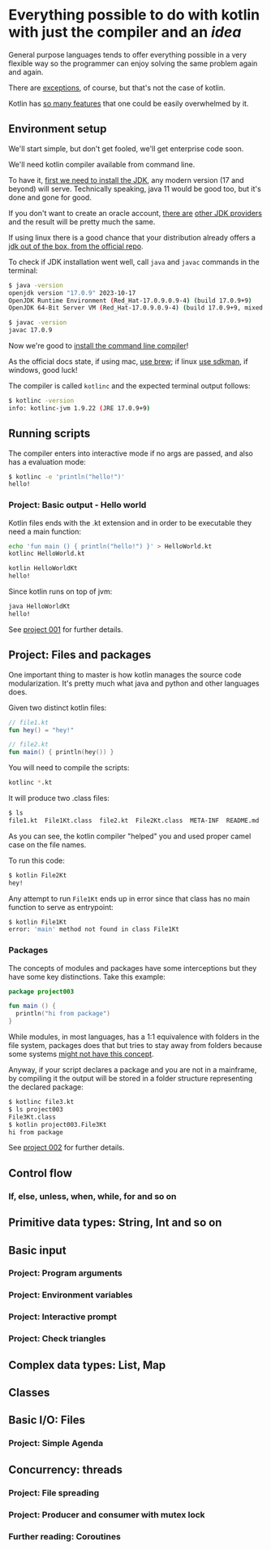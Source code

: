 # Everything possible to do with kotlin with just the compiler and an _idea_

General purpose languages tends to offer everything possible in a very flexible
way so the programmer can enjoy solving the same problem again and again.

There are [exceptions][0150], of course, but that's not the case of kotlin.

Kotlin has [so many features][0151] that one could be easily overwhelmed by it.

## Environment setup

We'll start simple, but don't get fooled, we'll get enterprise code soon.

We'll need kotlin compiler available from command line.

To have it, [first we need to install the JDK][0152], any modern version (17 and
beyond) will serve. Technically speaking, java 11 would be good too, but it's
done and gone for good.

If you don't want to create an oracle account, [there are][0154]
[other JDK providers][0153] and the result will be pretty much the same.

If using linux there is a good chance that your distribution already offers a
[jdk out of the box, from the official repo][0155].

To check if JDK installation went well, call `java` and `javac` commands in the
terminal:

```bash
$ java -version
openjdk version "17.0.9" 2023-10-17
OpenJDK Runtime Environment (Red_Hat-17.0.9.0.9-4) (build 17.0.9+9)
OpenJDK 64-Bit Server VM (Red_Hat-17.0.9.0.9-4) (build 17.0.9+9, mixed mode, sharing)

$ javac -version
javac 17.0.9
```

Now we're good to [install the command line compiler][0156]!

As the official docs state, if using mac, [use brew][0157]; if linux
[use sdkman][0158], if windows, good luck!

The compiler is called `kotlinc` and the expected terminal output follows:

```bash
$ kotlinc -version
info: kotlinc-jvm 1.9.22 (JRE 17.0.9+9)
```

## Running scripts

The compiler enters into interactive mode if no args are passed, and also has a
evaluation mode:

```bash
$ kotlinc -e 'println("hello!")'
hello!
```

### Project: Basic output - Hello world

Kotlin files ends with the .kt extension and in order to be executable they need
a main function:

```bash
echo 'fun main () { println("hello!") }' > HelloWorld.kt
kotlinc HelloWorld.kt

kotlin HelloWorldKt
hello!
```

Since kotlin runs on top of jvm:

```bash
java HelloWorldKt
hello!
```

See [project 001][0159] for further details.

## Project: Files and packages

One important thing to master is how kotlin manages the source code
modularization. It's pretty much what java and python and other languages does.

Given two distinct kotlin files:

```kotlin
// file1.kt
fun hey() = "hey!"
```

```kotlin
// file2.kt
fun main() { println(hey()) }
```

You will need to compile the scripts:

```bash
kotlinc *.kt
```

It will produce two .class files:

```bash
$ ls
file1.kt  File1Kt.class  file2.kt  File2Kt.class  META-INF  README.md
```

As you can see, the kotlin compiler "helped" you and used proper camel case on
the file names.

To run this code:

```bash
$ kotlin File2Kt
hey!
```

Any attempt to run `File1Kt` ends up in error since that class has no main
function to serve as entrypoint:

```bash
$ kotlin File1Kt
error: 'main' method not found in class File1Kt
```

### Packages

The concepts of modules and packages have some interceptions but they have some
key distinctions. Take this example:

```kotlin
package project003

fun main () {
  println("hi from package")
}
```

While modules, in most languages, has a 1:1 equivalence with folders in the
file system, packages does that but tries to stay away from folders because some
systems [might not have this concept][0161].

Anyway, if your script declares a package and you are not in a mainframe, by
compiling it the output will be stored in a folder structure representing the
declared package:

```bash
$ kotlinc file3.kt
$ ls project003
File3Kt.class
$ kotlin project003.File3Kt
hi from package
```

See [project 002][0160] for further details.

## Control flow

### If, else, unless, when, while, for and so on

## Primitive data types: String, Int and so on

## Basic input

### Project: Program arguments

### Project: Environment variables

### Project: Interactive prompt

### Project: Check triangles

## Complex data types: List, Map

## Classes

## Basic I/O: Files

### Project: Simple Agenda

## Concurrency: threads

### Project: File spreading

### Project: Producer and consumer with mutex lock

### Further reading: Coroutines

[0150]: https://go.dev/
[0151]: https://kotlinlang.org/docs/whatsnew1920.html
[0152]: https://www.oracle.com/java/technologies/downloads
[0153]: https://www.azul.com/downloads/?package=jdk#zulu
[0154]: https://aws.amazon.com/corretto/?filtered-posts.sort-by=item.additionalFields.createdDate&filtered-posts.sort-order=desc
[0155]: https://docs.fedoraproject.org/en-US/quick-docs/installing-java
[0156]: https://kotlinlang.org/docs/command-line.html#sdkman
[0157]: https://brew.sh/
[0158]: https://sdkman.io/
[0159]: ../samples/project-001-hello-world/README.md
[0160]: ../samples/project-002-files-and-packages/README.md
[0161]: https://en.wikipedia.org/wiki/Record_Management_Services

